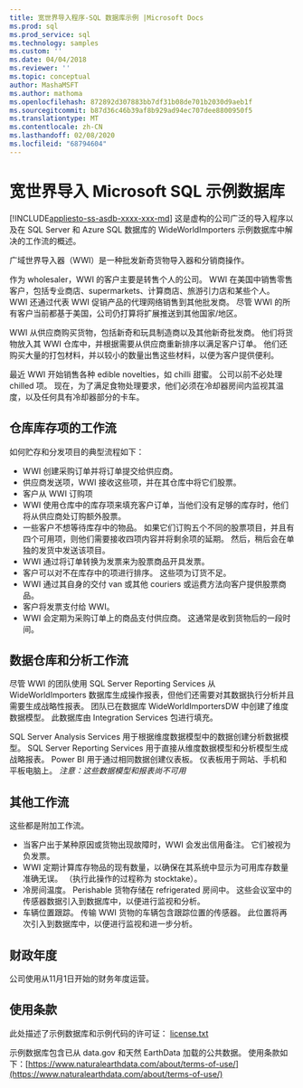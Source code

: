 ```yaml
---
title: 宽世界导入程序-SQL 数据库示例 |Microsoft Docs
ms.prod: sql
ms.prod_service: sql
ms.technology: samples
ms.custom: ''
ms.date: 04/04/2018
ms.reviewer: ''
ms.topic: conceptual
author: MashaMSFT
ms.author: mathoma
ms.openlocfilehash: 872892d307883bb7df31b08de701b2030d9aeb1f
ms.sourcegitcommit: b87d36c46b39af8b929ad94ec707dee8800950f5
ms.translationtype: MT
ms.contentlocale: zh-CN
ms.lasthandoff: 02/08/2020
ms.locfileid: "68794604"
---
```

# <a name="wide-world-importers-sample-databases-for-microsoft-sql"></a>宽世界导入 Microsoft SQL 示例数据库
[!INCLUDE[appliesto-ss-asdb-xxxx-xxx-md](../includes/appliesto-ss-asdb-xxxx-xxx-md.md)]
这是虚构的公司广泛的导入程序以及在 SQL Server 和 Azure SQL 数据库的 WideWorldImporters 示例数据库中解决的工作流的概述。  

广域世界导入器（WWI）是一种批发新奇货物导入器和分销商操作。

作为 wholesaler，WWI 的客户主要是转售个人的公司。 WWI 在美国中销售零售客户，包括专业商店、supermarkets、计算商店、旅游引力店和某些个人。 WWI 还通过代表 WWI 促销产品的代理网络销售到其他批发商。 尽管 WWI 的所有客户当前都基于美国，公司仍打算将扩展推送到其他国家/地区。

WWI 从供应商购买货物，包括新奇和玩具制造商以及其他新奇批发商。 他们将货物放入其 WWI 仓库中，并根据需要从供应商重新排序以满足客户订单。 他们还购买大量的打包材料，并以较小的数量出售这些材料，以便为客户提供便利。

最近 WWI 开始销售各种 edible novelties，如 chilli 甜蜜。  公司以前不必处理 chilled 项。 现在，为了满足食物处理要求，他们必须在冷却器房间内监视其温度，以及任何具有冷却器部分的卡车。

## <a name="workflow-for-warehouse-stock-items"></a>仓库库存项的工作流

如何贮存和分发项目的典型流程如下：
- WWI 创建采购订单并将订单提交给供应商。
- 供应商发送项，WWI 接收这些项，并在其仓库中将它们股票。
- 客户从 WWI 订购项
- WWI 使用仓库中的库存项来填充客户订单，当他们没有足够的库存时，他们将从供应商处订购额外股票。
- 一些客户不想等待库存中的物品。 如果它们订购五个不同的股票项目，并且有四个可用项，则他们需要接收四项内容并将剩余项的延期。 然后，稍后会在单独的发货中发送该项目。
- WWI 通过将订单转换为发票来为股票商品开具发票。
- 客户可以对不在库存中的项进行排序。 这些项为订货不足。
- WWI 通过其自身的交付 van 或其他 couriers 或运费方法向客户提供股票商品。
- 客户将发票支付给 WWI。
- WWI 会定期为采购订单上的商品支付供应商。 这通常是收到货物后的一段时间。

## <a name="data-warehouse-and-analysis-workflow"></a>数据仓库和分析工作流

尽管 WWI 的团队使用 SQL Server Reporting Services 从 WideWorldImporters 数据库生成操作报表，但他们还需要对其数据执行分析并且需要生成战略性报表。 团队已在数据库 WideWorldImportersDW 中创建了维度数据模型。 此数据库由 Integration Services 包进行填充。

SQL Server Analysis Services 用于根据维度数据模型中的数据创建分析数据模型。 SQL Server Reporting Services 用于直接从维度数据模型和分析模型生成战略报表。 Power BI 用于通过相同数据创建仪表板。 仪表板用于网站、手机和平板电脑上。 *注意：这些数据模型和报表尚不可用*

## <a name="additional-workflows"></a>其他工作流

这些都是附加工作流。
- 当客户出于某种原因或货物出现故障时，WWI 会发出信用备注。 它们被视为负发票。
- WWI 定期计算库存物品的现有数量，以确保在其系统中显示为可用库存数量准确无误。 （执行此操作的过程称为 stocktake）。
- 冷房间温度。 Perishable 货物存储在 refrigerated 房间中。 这些会议室中的传感器数据引入到数据库中，以便进行监视和分析。
- 车辆位置跟踪。 传输 WWI 货物的车辆包含跟踪位置的传感器。 此位置将再次引入到数据库中，以便进行监视和进一步分析。

## <a name="fiscal-year"></a>财政年度

公司使用从11月1日开始的财务年度运营。

## <a name="terms-of-use"></a>使用条款

此处描述了示例数据库和示例代码的许可证： [license.txt](https://github.com/Microsoft/sql-server-samples/blob/master/license.txt)

示例数据库包含已从 data.gov 和天然 EarthData 加载的公共数据。 使用条款如下：[https://www.naturalearthdata.com/about/terms-of-use/](https://www.naturalearthdata.com/about/terms-of-use/)
